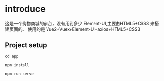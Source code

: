 # introduce
这是一个购物商城的前台，没有用到多少 Element-UI,主要由HTML5+CSS3 来搭建页面的。
使用的是 Vue2+Vuex+Element-UI+axios+HTML5+CSS3

## Project setup
```
cd app

npm install

npm run serve
```


